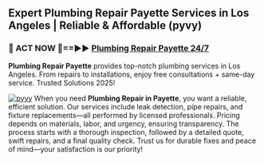 ## Expert Plumbing Repair Payette Services in Los Angeles | Reliable & Affordable (pyvy)  

<h3>🚿 ACT NOW 🌟==►► <a href="https://tinyurl.com/2ne6vx2x" rel="nofollow">Plumbing Repair Payette 24/7</a></h3>

**Plumbing Repair Payette** provides top-notch plumbing services in Los Angeles. From repairs to installations, enjoy free consultations + same-day service. Trusted Solutions 2025!

[![pyvy](https://i.imgur.com/4PFF4AK.jpeg)](https://tinyurl.com/2ne6vx2x)
When you need **Plumbing Repair in Payette**, you want a reliable, efficient solution. Our services include leak detection, pipe repairs, and fixture replacements—all performed by licensed professionals. Pricing depends on materials, labor, and urgency, ensuring transparency. The process starts with a thorough inspection, followed by a detailed quote, swift repairs, and a final quality check. Trust us for durable fixes and peace of mind—your satisfaction is our priority!